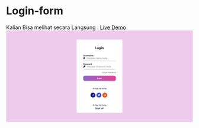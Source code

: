 # Login-form

Kalian Bisa melihat secara Langsung :  <a href="https://ahmadbadri25.github.io/Login-form/">Live Demo</a>
<img src="https://github.com/ahmadbadri25/dokumentasi/blob/5c0f77dcb6b38af5e5e1aa0353bdd1ec7c0d7834/27.%20login.png" alt="" />
